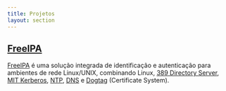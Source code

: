 ```yaml
---
title: Projetos
layout: section
---
```


## [FreeIPA](freeipa)
    
[FreeIPA](freeipa) é uma solução integrada de identificação e autenticação para ambientes de rede Linux/UNIX, combinando Linux, [389 Directory Server](https://www.port389.org/), [MIT Kerberos](https://web.mit.edu/Kerberos/), [NTP](https://chrony.tuxfamily.org), [DNS](https://www.isc.org/bind) e [Dogtag](https://www.dogtagpki.org) (Certificate System).
